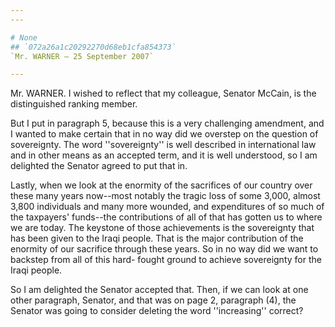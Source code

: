 ```yaml
---
---

# None
## `072a26a1c20292270d68eb1cfa854373`
`Mr. WARNER — 25 September 2007`

---
```



Mr. WARNER. I wished to reflect that my colleague, Senator McCain, is 
the distinguished ranking member.

But I put in paragraph 5, because this is a very challenging 
amendment, and I wanted to make certain that in no way did we overstep 
on the question of sovereignty. The word ''sovereignty'' is well 
described in international law and in other means as an accepted term, 
and it is well understood, so I am delighted the Senator agreed to put 
that in.

Lastly, when we look at the enormity of the sacrifices of our country 
over these many years now--most notably the tragic loss of some 3,000, 
almost 3,800 individuals and many more wounded, and expenditures of so 
much of the taxpayers' funds--the contributions of all of that has 
gotten us to where we are today. The keystone of those achievements is 
the sovereignty that has been given to the Iraqi people. That is the 
major contribution of the enormity of our sacrifice through these 
years. So in no way did we want to backstep from all of this hard-
fought ground to achieve sovereignty for the Iraqi people.

So I am delighted the Senator accepted that. Then, if we can look at 
one other paragraph, Senator, and that was on page 2, paragraph (4), 
the Senator was going to consider deleting the word ''increasing'' 
correct?